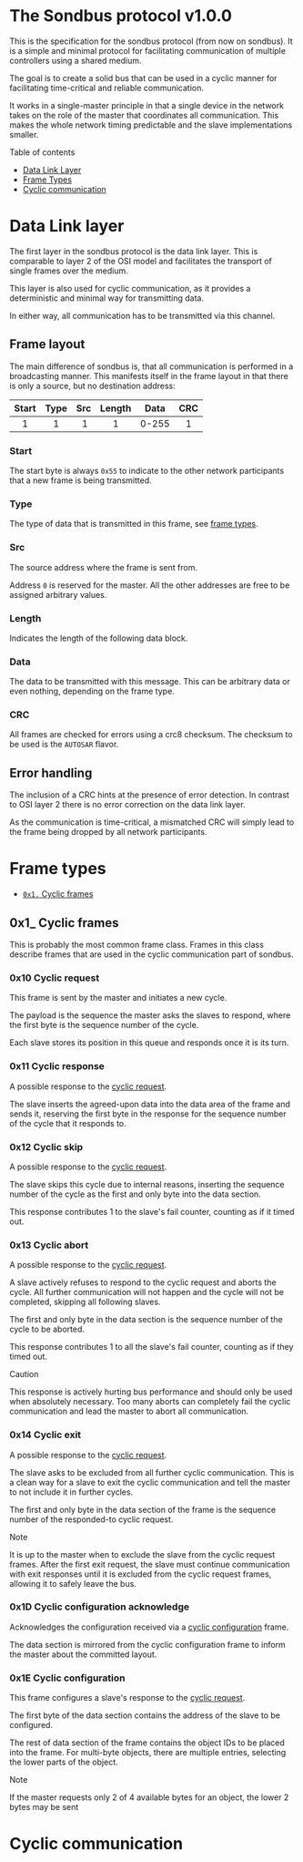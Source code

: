 # The Sondbus protocol v1.0.0

This is the specification for the sondbus protocol (from now on sondbus).
It is a simple and minimal protocol for facilitating communication of multiple controllers using a shared medium.

The goal is to create a solid bus that can be used in a cyclic manner for facilitating time-critical and reliable communication.

It works in a single-master principle in that a single device in the network takes on the role of the master that coordinates all communication.
This makes the whole network timing predictable and the slave implementations smaller.

Table of contents

- [Data Link Layer](#data-link-layer)
- [Frame Types](#frame-types)
- [Cyclic communication](#cyclic-communication)

# Data Link layer

The first layer in the sondbus protocol is the data link layer.
This is comparable to layer 2 of the OSI model and facilitates the transport of single frames over the medium.

This layer is also used for cyclic communication, as it provides a deterministic and minimal way for transmitting data.

In either way, all communication has to be transmitted via this channel.

## Frame layout

The main difference of sondbus is, that all communication is performed in a broadcasting manner.
This manifests itself in the frame layout in that there is only a source, but no destination address:

| Start | Type | Src | Length | Data  | CRC |
| :---: | :--: | :-: | :----: | :---: | :-: |
|   1   |  1   |  1  |   1    | 0-255 |  1  |

### Start

The start byte is always `0x55` to indicate to the other network participants that a new frame is being transmitted.

### Type

The type of data that is transmitted in this frame, see [frame types](#frame-types).

### Src

The source address where the frame is sent from.

Address `0` is reserved for the master.
All the other addresses are free to be assigned arbitrary values.

### Length

Indicates the length of the following data block.

### Data

The data to be transmitted with this message.
This can be arbitrary data or even nothing, depending on the frame type.

### CRC

All frames are checked for errors using a crc8 checksum.
The checksum to be used is the `AUTOSAR` flavor.

## Error handling

The inclusion of a CRC hints at the presence of error detection.
In contrast to OSI layer 2 there is no error correction on the data link layer.

As the communication is time-critical, a mismatched CRC will simply lead to the frame being dropped by all network participants.

# Frame types

- [`0x1.` Cyclic frames](#0x1_-cyclic-frames)

## 0x1\_ Cyclic frames

This is probably the most common frame class.
Frames in this class describe frames that are used in the cyclic communication part of sondbus.

### 0x10 Cyclic request

This frame is sent by the master and initiates a new cycle.

The payload is the sequence the master asks the slaves to respond,
where the first byte is the sequence number of the cycle.

Each slave stores its position in this queue and responds once it is its turn.

### 0x11 Cyclic response

A possible response to the [cyclic request](#0x10-cyclic-request).

The slave inserts the agreed-upon data into the data area of the frame and sends it, reserving the first byte in the response for the sequence number of the cycle that it responds to.

### 0x12 Cyclic skip

A possible response to the [cyclic request](#0x10-cyclic-request).

The slave skips this cycle due to internal reasons, inserting the sequence number of the cycle as the first and only byte into the data section.

This response contributes 1 to the slave's fail counter, counting as if it timed out.

### 0x13 Cyclic abort

A possible response to the [cyclic request](#0x10-cyclic-request).

A slave actively refuses to respond to the cyclic request and aborts the cycle.
All further communication will not happen and the cycle will not be completed, skipping all following slaves.

The first and only byte in the data section is the sequence number of the cycle to be aborted.

This response contributes 1 to all the slave's fail counter, counting as if they timed out.

> [!CAUTION]
>
> This response is actively hurting bus performance and should only be used when absolutely necessary.
> Too many aborts can completely fail the cyclic communication and lead the master to abort all communication.

### 0x14 Cyclic exit

A possible response to the [cyclic request](#0x10-cyclic-request).

The slave asks to be excluded from all further cyclic communication.
This is a clean way for a slave to exit the cyclic communication and tell the master to not include it in further cycles.

The first and only byte in the data section of the frame is the sequence number of the responded-to cyclic request.

> [!NOTE]
>
> It is up to the master when to exclude the slave from the cyclic request frames.
> After the first exit request, the slave must continue communication with exit responses until it is excluded from the cyclic request frames, allowing it to safely leave the bus.

### 0x1D Cyclic configuration acknowledge

Acknowledges the configuration received via a [cyclic configuration](#0x1e-cyclic-configuration) frame.

The data section is mirrored from the cyclic configuration frame to inform the master about the committed layout.

### 0x1E Cyclic configuration

This frame configures a slave's response to the [cyclic request](#0x10-cyclic-request).

The first byte of the data section contains the address of the slave to be configured.

The rest of data section of the frame contains the object IDs to be placed into the frame.
For multi-byte objects, there are multiple entries, selecting the lower parts of the object.

> [!NOTE]
>
> If the master requests only 2 of 4 available bytes for an object, the lower 2 bytes may be sent

# Cyclic communication

